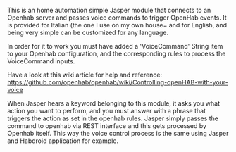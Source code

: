 This is an home automation simple Jasper module that connects to an Openhab server and passes voice commands to trigger OpenHab events.
It is provided for Italian (the one I use on my own house= and for English, and being very simple can be customized for any language.

In order for it to work you must have added a 'VoiceCommand' String item
to your Openhab configuration, and the corresponding rules to process the
VoiceCommand inputs.

Have a look at this wiki article for help and reference:
https://github.com/openhab/openhab/wiki/Controlling-openHAB-with-your-voice

When Jasper hears a keyword belonging to this module, it asks you what action you
want to perform, and you must answer with a phrase that triggers the action as set
in the openhab rules. Jasper simply passes the command to openhab via REST interface
and this gets processed by Openhab itself.
This way the voice control process is the same
using Jasper and Habdroid application for example.
